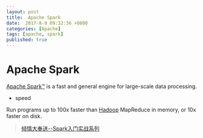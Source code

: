 ```yaml
---
layout: post
title:  Apache Spark
date:  2017-8-9 09:32:36 +0800
categories: [Apache]
tags: [apache, spark]
published: true
---
```


# Apache Spark

[Apache Spark™](http://spark.apache.org/) is a fast and general engine for large-scale data processing.


- speed

Run programs up to 100x faster than [Hadoop](http://hadoop.apache.org/) MapReduce in memory, or 10x faster on disk.
 
> [倾情大奉送--Spark入门实战系列](http://www.cnblogs.com/shishanyuan/p/4699644.html)

